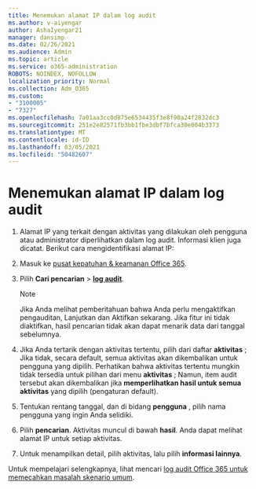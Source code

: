 ```yaml
---
title: Menemukan alamat IP dalam log audit
ms.author: v-aiyengar
author: AshaIyengar21
manager: dansimp
ms.date: 02/26/2021
ms.audience: Admin
ms.topic: article
ms.service: o365-administration
ROBOTS: NOINDEX, NOFOLLOW
localization_priority: Normal
ms.collection: Adm_O365
ms.custom:
- "3100005"
- "7327"
ms.openlocfilehash: 7a01aa3cc0d875e6534435f3e8f90a24f2832dc3
ms.sourcegitcommit: 251e2e82571fb3bb1fbe3dbf7bfca30e004b3373
ms.translationtype: MT
ms.contentlocale: id-ID
ms.lasthandoff: 03/05/2021
ms.locfileid: "50482607"
---
```

# <a name="find-the-ip-address-in-audit-log"></a>Menemukan alamat IP dalam log audit

1. Alamat IP yang terkait dengan aktivitas yang dilakukan oleh pengguna atau administrator diperlihatkan dalam log audit. Informasi klien juga dicatat. Berikut cara mengidentifikasi alamat IP:

1. Masuk ke [pusat kepatuhan & keamanan Office 365](https://go.microsoft.com/fwlink/p/?linkid=2077143).
1. Pilih **Cari pencarian**  >  **[log audit](https://go.microsoft.com/fwlink/?linkid=2103759)**.
    > [!NOTE]
    > Jika Anda melihat pemberitahuan bahwa Anda perlu mengaktifkan pengauditan, Lanjutkan dan Aktifkan sekarang. Jika fitur ini tidak diaktifkan, hasil pencarian tidak akan dapat menarik data dari tanggal sebelumnya.
1. Jika Anda tertarik dengan aktivitas tertentu, pilih dari daftar **aktivitas** ; Jika tidak, secara default, semua aktivitas akan dikembalikan untuk pengguna yang dipilih. Perhatikan bahwa aktivitas tertentu mungkin tidak tersedia untuk pilihan dari menu **aktivitas** ; Namun, item audit tersebut akan dikembalikan jika **memperlihatkan hasil untuk semua aktivitas** yang dipilih (pengaturan default).
1. Tentukan rentang tanggal, dan di bidang **pengguna** , pilih nama pengguna yang ingin Anda selidiki.
1. Pilih **pencarian**. Aktivitas muncul di bawah **hasil**. Anda dapat melihat alamat IP untuk setiap aktivitas.
1. Untuk menampilkan detail, pilih aktivitas, lalu pilih **informasi lainnya**.

Untuk mempelajari selengkapnya, lihat mencari [log audit Office 365 untuk memecahkan masalah skenario umum](https://go.microsoft.com/fwlink/?linkid=2103944).